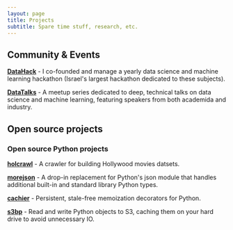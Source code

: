 ```yaml
---
layout: page
title: Projects
subtitle: Spare time stuff, research, etc.
---
```


## Community & Events

**[DataHack]** - I co-founded and manage a yearly data science and machine learning hackathon (Israel's largest hackathon dedicated to these subjects).

[DataHack]: http://datahack-il.com/

**[DataTalks]** - A meetup series dedicated to deep, technical talks on data science and machine learning, featuring speakers from both academida and industry.

[DataTalks]: https://www.meetup.com/DataHack/


## Open source projects

### Open source Python projects

<!--**[pdpipe]** - Easy one-line pipelines for pandas Dataframes.

[pdpipe]: https://github.com/shaypal5/pdpipe-->

**[holcrawl]** - A crawler for building Hollywood movies datsets.

[holcrawl]: https://github.com/shaypal5/holcrawl

**[morejson]** - A drop-in replacement for Python's json module that handles additional built-in and standard library Python types.

[morejson]: https://github.com/shaypal5/morejson

**[cachier]** - Persistent, stale-free memoization decorators for Python.

[cachier]: https://github.com/shaypal5/cachier

**[s3bp]** - Read and write Python objects to S3, caching them on your hard drive to avoid unnecessary IO.

[s3bp]: https://github.com/shaypal5/s3bp


<!--### Other research-related stuff

* [Aalto homepage](http://users.ics.aalto.fi/japarkki/)-->

